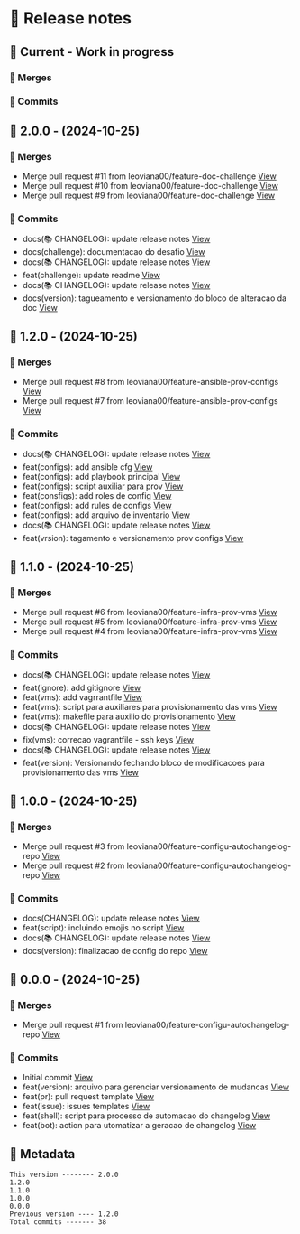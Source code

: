 # 🎁 Release notes

## 🚧 Current - Work in progress
### 🔀 Merges

### 🚀 Commits



## 🔖 2.0.0 - (2024-10-25)
### 🔀 Merges
*  Merge pull request #11 from leoviana00/feature-doc-challenge [View](https://github.com/leoviana00/dio-dp-ansible-vagrant-clusterSwarm/commits/fcb42964141e10c36fd4805129df83580d613c80)
*  Merge pull request #10 from leoviana00/feature-doc-challenge [View](https://github.com/leoviana00/dio-dp-ansible-vagrant-clusterSwarm/commits/bf50d64ebb5ecfad4e96bde7b8c8c8b8295fd45e)
*  Merge pull request #9 from leoviana00/feature-doc-challenge [View](https://github.com/leoviana00/dio-dp-ansible-vagrant-clusterSwarm/commits/c806c4a6f75480a6f65ea3f1e6521b3246b2b2f8)
### 🚀 Commits
*  docs(📚 CHANGELOG): update release notes [View](https://github.com/leoviana00/dio-dp-ansible-vagrant-clusterSwarm/commits/3a4f7ff41e0f8e55a684d3419f6e08221241278e)
*  docs(challenge): documentacao do desafio [View](https://github.com/leoviana00/dio-dp-ansible-vagrant-clusterSwarm/commits/1bbf1577d4bb845832c26d83f1b7f45b066b7e4f)
*  docs(📚 CHANGELOG): update release notes [View](https://github.com/leoviana00/dio-dp-ansible-vagrant-clusterSwarm/commits/f48908d78407782819938bfd2180cb463e5a2ab9)
*  feat(challenge): update readme [View](https://github.com/leoviana00/dio-dp-ansible-vagrant-clusterSwarm/commits/34209e9320998d85e3862c702478ad7c5072af9e)
*  docs(📚 CHANGELOG): update release notes [View](https://github.com/leoviana00/dio-dp-ansible-vagrant-clusterSwarm/commits/e778cc4831962ffd121eceec855d0a5491f62f4f)
*  docs(version): tagueamento e versionamento do bloco de alteracao da doc [View](https://github.com/leoviana00/dio-dp-ansible-vagrant-clusterSwarm/commits/0f03b71a6fe8648b5c82ab2c34787ea3273021de)



## 🔖 1.2.0 - (2024-10-25)
### 🔀 Merges
*  Merge pull request #8 from leoviana00/feature-ansible-prov-configs [View](https://github.com/leoviana00/dio-dp-ansible-vagrant-clusterSwarm/commits/d22aeaec650df5358fbc583710b1e3f739d43623)
*  Merge pull request #7 from leoviana00/feature-ansible-prov-configs [View](https://github.com/leoviana00/dio-dp-ansible-vagrant-clusterSwarm/commits/7e60dd0dbcc1f7ed0770390caa21a99da7d58629)
### 🚀 Commits
*  docs(📚 CHANGELOG): update release notes [View](https://github.com/leoviana00/dio-dp-ansible-vagrant-clusterSwarm/commits/4440e48449cb42b873a74bc7c6932789c0afdf1e)
*  feat(configs): add ansible cfg [View](https://github.com/leoviana00/dio-dp-ansible-vagrant-clusterSwarm/commits/6515fb831eec4fdf5917f365001b9fd3efbf73e7)
*  feat(configs): add playbook principal [View](https://github.com/leoviana00/dio-dp-ansible-vagrant-clusterSwarm/commits/5703a5087612d9d359283874abd1bfe45aadaa3e)
*  feat(configs): script auxiliar para prov [View](https://github.com/leoviana00/dio-dp-ansible-vagrant-clusterSwarm/commits/f0f43a37db189f3d5a99aca195a66f3400fd37c1)
*  feat(consfigs): add roles de config [View](https://github.com/leoviana00/dio-dp-ansible-vagrant-clusterSwarm/commits/aff14bff383332f71fba14cbd65e8a849aba4fb8)
*  feat(configs): add rules de configs [View](https://github.com/leoviana00/dio-dp-ansible-vagrant-clusterSwarm/commits/ccd6cce9bea172df177444520df96e378199fd3c)
*  feat(configs): add arquivo de inventario [View](https://github.com/leoviana00/dio-dp-ansible-vagrant-clusterSwarm/commits/b5dc33fc1cca674b79ed6fc8013172fb5344dbaf)
*  docs(📚 CHANGELOG): update release notes [View](https://github.com/leoviana00/dio-dp-ansible-vagrant-clusterSwarm/commits/b3207a62228904d8de1ab1819a0439e1c6c806e3)
*  feat(vrsion): tagamento e versionamento prov configs [View](https://github.com/leoviana00/dio-dp-ansible-vagrant-clusterSwarm/commits/ae4b77fe0084f42e39dcc325aee6886ea45bd2f0)



## 🔖 1.1.0 - (2024-10-25)
### 🔀 Merges
*  Merge pull request #6 from leoviana00/feature-infra-prov-vms [View](https://github.com/leoviana00/dio-dp-ansible-vagrant-clusterSwarm/commits/efc582ecccaf0db18d2019358eb4592c0d667459)
*  Merge pull request #5 from leoviana00/feature-infra-prov-vms [View](https://github.com/leoviana00/dio-dp-ansible-vagrant-clusterSwarm/commits/badf867abdcf4172aa3849edb9b0d8c58e3593d6)
*  Merge pull request #4 from leoviana00/feature-infra-prov-vms [View](https://github.com/leoviana00/dio-dp-ansible-vagrant-clusterSwarm/commits/81e8e520d0ead1274c9e270dffcc6e68ebb5934e)
### 🚀 Commits
*  docs(📚 CHANGELOG): update release notes [View](https://github.com/leoviana00/dio-dp-ansible-vagrant-clusterSwarm/commits/ee203bc26aaa47b774110abee5eee7527a5abb52)
*  feat(ignore): add gitignore [View](https://github.com/leoviana00/dio-dp-ansible-vagrant-clusterSwarm/commits/26008844e651492d49ee75cdbe30303ae25c09a9)
*  feat(vms): add vagrrantfile [View](https://github.com/leoviana00/dio-dp-ansible-vagrant-clusterSwarm/commits/ccaf8b612eba366de13cce06b96ffceb739a7c62)
*  feat(vms): script para auxiliares para provisionamento das vms [View](https://github.com/leoviana00/dio-dp-ansible-vagrant-clusterSwarm/commits/caf1d7dded91e1fdaa4276a872994ff068667024)
*  feat(vms): makefile para auxilio do provisionamento [View](https://github.com/leoviana00/dio-dp-ansible-vagrant-clusterSwarm/commits/1f0d0d6d51fc15001bfbc907a397a1f9b1d93d61)
*  docs(📚 CHANGELOG): update release notes [View](https://github.com/leoviana00/dio-dp-ansible-vagrant-clusterSwarm/commits/4d145b8bc7e9c0dcc2b091fe0151f3f9f7db46ab)
*  fix(vms): correcao vagrantfile - ssh keys [View](https://github.com/leoviana00/dio-dp-ansible-vagrant-clusterSwarm/commits/347d0b631da59074feb99a8421a8e1e7358e42cf)
*  docs(📚 CHANGELOG): update release notes [View](https://github.com/leoviana00/dio-dp-ansible-vagrant-clusterSwarm/commits/900f4aade1b95a4787e91baae0f10379c1fe2a7f)
*  feat(version): Versionando  fechando bloco de modificacoes para provisionamento das vms [View](https://github.com/leoviana00/dio-dp-ansible-vagrant-clusterSwarm/commits/c84ea3ba4bd0fd4a78895cbe2c2f10ef29978846)



## 🔖 1.0.0 - (2024-10-25)
### 🔀 Merges
*  Merge pull request #3 from leoviana00/feature-configu-autochangelog-repo [View](https://github.com/leoviana00/dio-dp-ansible-vagrant-clusterSwarm/commits/8a475d75b1f5ce7e12c68fdd038c5a957d000607)
*  Merge pull request #2 from leoviana00/feature-configu-autochangelog-repo [View](https://github.com/leoviana00/dio-dp-ansible-vagrant-clusterSwarm/commits/ece079f1a07a12db2ffa3a1cbd70233a70f1ba7e)
### 🚀 Commits
*  docs(CHANGELOG): update release notes [View](https://github.com/leoviana00/dio-dp-ansible-vagrant-clusterSwarm/commits/0a7be2d8ae416265d47cad6b6ff52c21b5f6c70e)
*  feat(script): incluindo emojis no script [View](https://github.com/leoviana00/dio-dp-ansible-vagrant-clusterSwarm/commits/6064dd4279ba7d85ad15f02db95a9ba1a30c8a82)
*  docs(📚 CHANGELOG): update release notes [View](https://github.com/leoviana00/dio-dp-ansible-vagrant-clusterSwarm/commits/548d2518ff46233130bdc0c2ce0dd42995a797cd)
*  docs(version): finalizacao de config do repo [View](https://github.com/leoviana00/dio-dp-ansible-vagrant-clusterSwarm/commits/9d11750e88405f78e6e41fd923086cdcab9c1b95)



## 🔖 0.0.0 - (2024-10-25)
### 🔀 Merges
*  Merge pull request #1 from leoviana00/feature-configu-autochangelog-repo [View](https://github.com/leoviana00/dio-dp-ansible-vagrant-clusterSwarm/commits/cfde02169bef92de3dd9602bbe9880d9ea945dfc)
### 🚀 Commits
*  Initial commit [View](https://github.com/leoviana00/dio-dp-ansible-vagrant-clusterSwarm/commits/ddc6af6fe2864cd188e96240fb032a3dfb43bce9)
*  feat(version): arquivo para gerenciar versionamento de mudancas [View](https://github.com/leoviana00/dio-dp-ansible-vagrant-clusterSwarm/commits/a6e43b08e0dbdf6a33e5ac2a0c7cd14625c1bec5)
*  feat(pr): pull request template [View](https://github.com/leoviana00/dio-dp-ansible-vagrant-clusterSwarm/commits/66d590507709a69dee4ea9e09f69e7458c44fd1d)
*  feat(issue): issues templates [View](https://github.com/leoviana00/dio-dp-ansible-vagrant-clusterSwarm/commits/45aada816298997cf209a3fc160550925151392c)
*  feat(shell): script para processo de automacao do changelog [View](https://github.com/leoviana00/dio-dp-ansible-vagrant-clusterSwarm/commits/8c110463154cdcb74827ec646eb638ad645b0ed6)
*  feat(bot): action para utomatizar a geracao de changelog [View](https://github.com/leoviana00/dio-dp-ansible-vagrant-clusterSwarm/commits/8419fe8e17f1a4a6b2f2a2f63a46b520b681a521)
## 📝 Metadata
```
This version -------- 2.0.0
1.2.0
1.1.0
1.0.0
0.0.0
Previous version ---- 1.2.0
Total commits ------- 38
```
